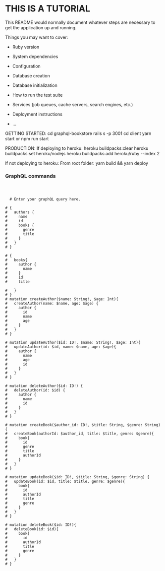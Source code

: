 # THIS IS A TUTORIAL

This README would normally document whatever steps are necessary to get the
application up and running.

Things you may want to cover:

* Ruby version

* System dependencies

* Configuration

* Database creation

* Database initialization

* How to run the test suite

* Services (job queues, cache servers, search engines, etc.)

* Deployment instructions

* ...

GETTING STARTED:
cd graphql-bookstore
rails s -p 3001
cd client
yarn start or npm run start


PRODUCTION:
If deploying to heroku:
heroku buildpacks:clear
heroku buildpacks:set heroku/nodejs
heroku buildpacks:add heroku/ruby --index 2


If not deploying to heroku:
From root folder: yarn build && yarn deploy


### GraphQL commands

```



  # Enter your graphQL query here.

# {
#   authors {
#     name
#     id
#     books {
#       genre 
#       title
#     }
#   }
# }

# {
#   books{
#     author {
#       name
#     }
#     id
#     title
    
#   }
# }
# mutation createAuthor($name: String!, $age: Int){
#   createAuthor(name: $name, age: $age) {
#     author {
#       id
#       name
#       age
#     }
#   }
# }

# mutation updateAuthor($id: ID!, $name: String!, $age: Int){
#   updateAuthor(id: $id, name: $name, age: $age){
#     author {
#       name
#       age
#       id
#     }
#   }
# }

# mutation deleteAuthor($id: ID!) {
#   deleteAuthor(id: $id) {
#     author {
#       name
#       id
#     }
#   }
# }

# mutation createBook($author_id: ID!, $title: String, $genre: String){
#   createBook(authorId: $author_id, title: $title, genre: $genre){
#     book{
#       id
#       genre
#       title
#       authorId
#     }
#   }
# }

# mutation updateBook($id: ID!, $title: String, $genre: String) {
#   updateBook(id: $id, title: $title, genre: $genre){
#     book{
#       id
#       authorId
#       title
#       genre
#     }
#   }
# }

# mutation deleteBook($id: ID!){
#   deleteBook(id: $id){
#     book{
#       id
#       authorId
#       title
#       genre
#     }
#   }
# }





